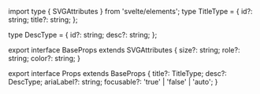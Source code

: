 import type { SVGAttributes } from 'svelte/elements';
type TitleType = {
id?: string;
title?: string;
};

type DescType = {
id?: string;
desc?: string;
};

export interface BaseProps extends SVGAttributes<SVGElement> {
size?: string;
role?: string;
color?: string;
}

export interface Props extends BaseProps {
title?: TitleType;
desc?: DescType;
ariaLabel?: string;
focusable?: 'true' | 'false' | 'auto';
}
